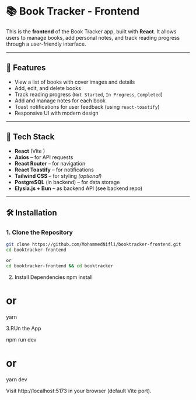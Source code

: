 # 📚 Book Tracker - Frontend

This is the **frontend** of the Book Tracker app, built with **React**. It allows users to manage books, add personal notes, and track reading progress through a user-friendly interface.

---

## 🚀 Features

- View a list of books with cover images and details
- Add, edit, and delete books
- Track reading progress (`Not Started`, `In Progress`, `Completed`)
- Add and manage notes for each book
- Toast notifications for user feedback (using `react-toastify`)
- Responsive UI with modern design

---

## 🧱 Tech Stack

- **React** (Vite )
- **Axios** – for API requests
- **React Router** – for navigation
- **React Toastify** – for notifications
- **Tailwind CSS** – for styling *(optional)*
- **PostgreSQL** (in backend) – for data storage
- **Elysia.js + Bun** – as backend API (see backend repo)

---

## 🛠 Installation

### 1. Clone the Repository
```bash
git clone https://github.com/MohammedNifli/booktracker-frontend.git
cd booktracker-frontend

or
cd booktracker-frontend && cd booktracker

```
2. Install Dependencies
npm install
# or
yarn


3.RUn the App

npm run dev

# or
yarn dev

Visit http://localhost:5173 in your browser (default Vite port).
